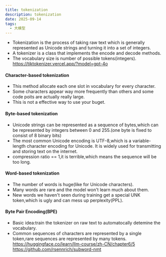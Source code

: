 ```yaml
---
title: tokenization
description: tokenization
date: 2025-09-14
tags:
  - 大模型
---
```


* Tokenization is the process of taking raw text which is generally represented as Unicode strings and turning it into a set of integers.
* A tokenizer is a class that implements the encode and decode methods.
* The vocabulary size is number of possible tokens(integers).
https://tiktokenizer.vercel.app/?model=gpt-4o

#### Character-based tokenization
* This method allocate each one slot in vocabulary for every character.
* Some characters appear way more frequently than others and some code poits are actually really large.
* This is not a effective way to use your buget.

#### Byte-based tokenization
* Unicode strings can be represented as a sequence of bytes,which can be represented by integers between 0 and 255.(one byte is fixed to consist of 8 binary bits)
* The most common Unicode encoding is UTF-8,which is a variable-length character encoding for Unicode. It is widely used for transmitting and storing text on the internet.
* compression ratio == 1,it is terrible,which means the sequence will be too long.

#### Word-based tokenization
* The number of words is huge(like for Unicode characters).
* Many words are rare and the model won't learn much about them.
* New words we haven't seen during training get a special UNK token,which is ugly and can mess up perplexity(PPL).

#### Byte Pair Encoding(BPE)
* Basic idea:train the tokenizer on raw text to automatocally detemine the vocabulary.
* Common sequences of characters are represented by a single token,rare sequences are represented by many tokens.
https://huggingface.co/learn/llm-course/zh-CN/chapter6/5
https://github.com/rsennrich/subword-nmt

